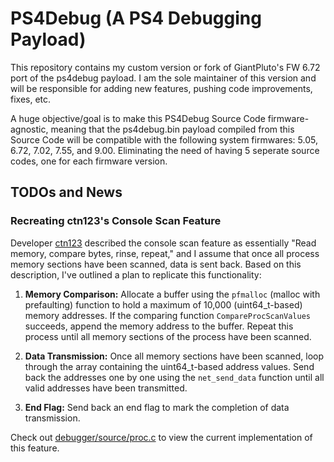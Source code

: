 # PS4Debug (A PS4 Debugging Payload)
This repository contains my custom version or fork of GiantPluto's FW 6.72 port of the ps4debug payload. I am the sole maintainer of this version and will be responsible for adding new features, pushing code improvements, fixes, etc. 

A huge objective/goal is to make this PS4Debug Source Code firmware-agnostic, meaning that the ps4debug.bin payload compiled from this Source Code will be compatible with the following system firmwares: 5.05, 6.72, 7.02, 7.55, and 9.00. Eliminating the need of having 5 seperate source codes, one for each firmware version.

## TODOs and News

### Recreating ctn123's Console Scan Feature

Developer [ctn123](https://github.com/ctn123) described the console scan feature as essentially "Read memory, compare bytes, rinse, repeat," and I assume that once all process memory sections have been scanned, data is sent back. Based on this description, I've outlined a plan to replicate this functionality:

1. **Memory Comparison:** Allocate a buffer using the `pfmalloc` (malloc with prefaulting) function to hold a maximum of 10,000 (uint64_t-based) memory addresses. If the comparing function `CompareProcScanValues` succeeds, append the memory address to the buffer. Repeat this process until all memory sections of the process have been scanned.

2. **Data Transmission:** Once all memory sections have been scanned, loop through the array containing the uint64_t-based address values. Send back the addresses one by one using the `net_send_data` function until all valid addresses have been transmitted.

3. **End Flag:** Send back an end flag to mark the completion of data transmission.

Check out [debugger/source/proc.c](https://github.com/a0zhar/PS4DebugV2/blob/9022062adf644a9f63bd490e5db00e96f3dedc3a/debugger/source/proc.c#L352) to view the current implementation of this feature.
